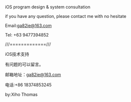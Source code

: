 iOS program design & system consultation

if you have any question, please contact me with no hesitate

Email:ga82ie@163.com

Tel: +63 9477394852

///=============///

iOS技术支持

有问题的可以留言。

邮箱地址：ga82ie@163.com

电话:+86 18374853245

by:Xiho Thomas
